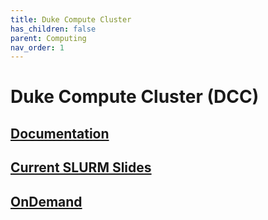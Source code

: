 ```yaml
---
title: Duke Compute Cluster
has_children: false
parent: Computing
nav_order: 1
---
```


# Duke Compute Cluster (DCC)

## [Documentation](https://dcc.duke.edu/)

## [Current SLURM Slides](https://duke.box.com/s/zosu3w34iap7o4yuvlq44zep8ic27byq)

## [OnDemand](https://dcc-ondemand-01.oit.duke.edu/pun/sys/dashboard/)